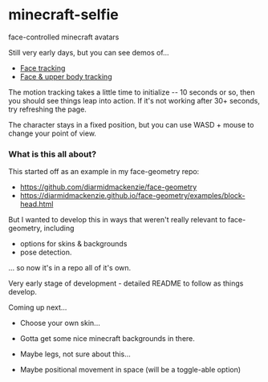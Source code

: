 # minecraft-selfie
 face-controlled minecraft avatars

Still very early days, but you can see demos of...

- [Face tracking](https://diarmidmackenzie.github.io/minecraft-selfie/pages/index.html)
- [Face & upper body tracking](https://diarmidmackenzie.github.io/minecraft-selfie/pages/body-pose.html)

The motion tracking takes a little time to initialize -- 10 seconds or so, then you should see things leap into action.  If it's not working after 30+ seconds, try refreshing the page.

The character stays in a fixed position, but you can use WASD + mouse to change your point of view.



### What is this all about?

This started off as an example in my face-geometry repo:

- https://github.com/diarmidmackenzie/face-geometry
- https://diarmidmackenzie.github.io/face-geometry/examples/block-head.html



But I wanted to develop this in ways that weren't really relevant to face-geometry, including

- options for skins & backgrounds
- pose detection.

... so now it's in a repo all of it's own.


Very early stage of development - detailed README to follow as things develop.


Coming up next...

- Choose your own skin...

- Gotta get some nice minecraft backgrounds in there.

- Maybe legs, not sure about this...

- Maybe positional movement in space (will be a toggle-able option)

  
